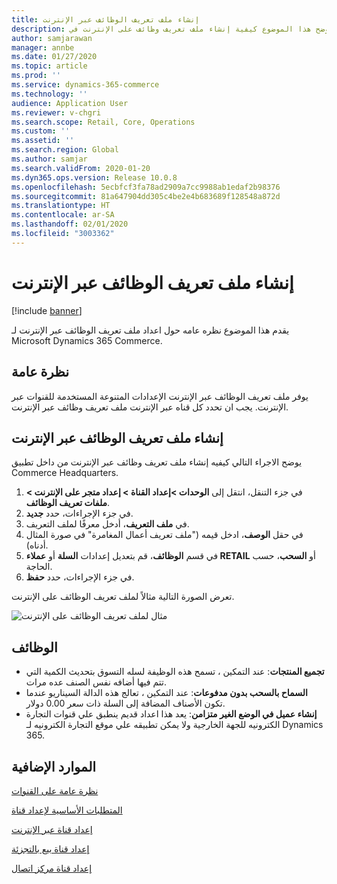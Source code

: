 ```yaml
---
title: إنشاء ملف تعريف الوظائف عبر الإنترنت
description: يوضح هذا الموضوع كيفية إنشاء ملف تعريف وظائف على الإنترنت في Microsoft Dynamics 365 Commerce.
author: samjarawan
manager: annbe
ms.date: 01/27/2020
ms.topic: article
ms.prod: ''
ms.service: dynamics-365-commerce
ms.technology: ''
audience: Application User
ms.reviewer: v-chgri
ms.search.scope: Retail, Core, Operations
ms.custom: ''
ms.assetid: ''
ms.search.region: Global
ms.author: samjar
ms.search.validFrom: 2020-01-20
ms.dyn365.ops.version: Release 10.0.8
ms.openlocfilehash: 5ecbfcf3fa78ad2909a7cc9988ab1edaf2b98376
ms.sourcegitcommit: 81a647904dd305c4be2e4b683689f128548a872d
ms.translationtype: HT
ms.contentlocale: ar-SA
ms.lasthandoff: 02/01/2020
ms.locfileid: "3003362"
---
```

# <a name="create-an-online-functionality-profile"></a>إنشاء ملف تعريف الوظائف عبر الإنترنت


[!include [banner](includes/banner.md)]

يقدم هذا الموضوع نظره عامه حول اعداد ملف تعريف الوظائف عبر الإنترنت لـ Microsoft Dynamics 365 Commerce.

## <a name="overview"></a>نظرة عامة

يوفر ملف تعريف الوظائف عبر الإنترنت الإعدادات المتنوعة المستخدمة للقنوات عبر الإنترنت. يجب ان تحدد كل قناه عبر الإنترنت ملف تعريف وظائف عبر الإنترنت.

## <a name="create-an-online-functionality-profile"></a>إنشاء ملف تعريف الوظائف عبر الإنترنت

يوضح الاجراء التالي كيفيه إنشاء ملف تعريف وظائف عبر الإنترنت من داخل تطبيق Commerce Headquarters.

1. في جزء التنقل، انتقل إلى **الوحدات \>إعداد القناة \> إعداد متجر على الإنترنت \> ملفات تعريف الوظائف**.
1. في جزء الإجراءات، حدد **جديد**.
1. في **ملف التعريف**، أدخل معرفًا لملف التعريف.
1. في حقل **الوصف**، ادخل قيمه ("ملف تعريف أعمال المغامرة" في صورة المثال أدناه).
1. في قسم **الوظائف**، قم بتعديل إعدادات **السلة** أو **عملاء RETAIL** أو **السحب**، حسب الحاجة.
1. في جزء الإجراءات، حدد **حفظ**.

تعرض الصورة التالية مثالاً لملف تعريف الوظائف على الإنترنت.
  
![مثال لملف تعريف الوظائف على الإنترنت](media/online-functionality-profile.png)

## <a name="functions"></a>الوظائف

- **تجميع المنتجات**: عند التمكين ، تسمح هذه الوظيفة لسله التسوق بتحديث الكمية التي تتم فيها أضافه نفس الصنف عده مرات.
- **السماح بالسحب بدون مدفوعات**: عند التمكين ، تعالج هذه الدالة السيناريو عندما تكون الأصناف المضافة إلى السلة ذات سعر 0.00 دولار.
- **إنشاء عميل في الوضع الغير متزامن**: يعد هذا اعداد قديم ينطبق علي قنوات التجارة الكترونيه للجهة الخارجية ولا يمكن تطبيقه علي موقع التجارة الكترونيه لـ Dynamics 365.

## <a name="additional-resources"></a>الموارد الإضافية

[نظرة عامة على القنوات](channels-overview.md)

[المتطلبات الأساسية‬ لإعداد قناة](channels-prerequisites.md)

[إعداد قناة عبر الإنترنت](channel-setup-online.md)

[إعداد قناة بيع بالتجزئة](channel-setup-retail.md)

[إعداد قناة مركز اتصال](channel-setup-callcenter.md)
